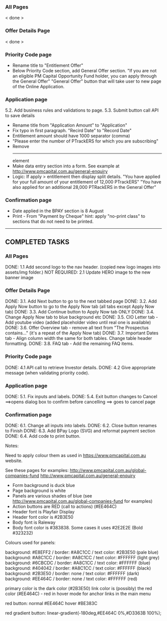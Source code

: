 ### All Pages
< done >

### Offer Details Page
< done >

### Priority Code page
* Rename title to "Entitlement Offer"
* Below Priority Code section, add General Offer section.
    "If you are not an eligible PM Capital Opportunity Fund holder, you can apply through the General Offer"
    "General Offer" button that will take user to new page of the Online Application.

### Application page
5.2. Add business rules and validations to page.
5.3. Submit button call API to save details
* Rename title from "Application Amount" to "Application"
* Fix typo in first paragraph. "Recird Date" to "Record Date"
* Entitlement amount should have 1000 separator (comma)
* "Please enter the number of PTrackERS for which you are subscribing"
* Remove <hr> element
* Make data entry section into a form. See example at http://www.pmcapital.com.au/general-enquiry
* Logic: If apply > entitlement then display split details.
    "You have applied for your full amount of your entitlement of 12,000 PTrackERS"
    "You have also applied for an additional 28,000 PTRackERS in the General Offer"

### Confirmation page
* Date applied in the BPAY section is 8 August
* Print - From "Payment by Cheque"
    hint: apply "no-print class" to sections that do not need to be printed.

---

## COMPLETED TASKS

### All Pages
DONE: 1.1 Add second logo to the nav header. (copied new logo images into assets/img folder.)
NOT REQUIRED: 2.1 Update HERO image to the new banner image

### Offer Details Page
DONE: 3.1. Add Next button to go to the next tabbed page
DONE: 3.2. Add Apply Now button to go to the Apply Now tab (all tabs except Apply Now tab)
DONE: 3.3. Add Continue button to Apply Now tab ONLY
DONE: 3.4. Change Apply Now tab to blue background etc
DONE: 3.5. CIO Letter tab - Add youtube video (added placeholder video until real one is available)
DONE: 3.6. Offer Overview tab - remove all text from "The Prospectus contains..." (it's a repeat of the Apply Now tab)
DONE: 3.7. Important Dates tab - Align column width the same for both tables. Change table header formatting.
DONE: 3.8. FAQ tab - Add the remaining FAQ items.

### Priority Code page
DONE: 4.1 API call to retrieve Investor details.
DONE: 4.2 Give appropriate message (when validating priority code).

### Application page
DONE: 5.1. Fix inputs and labels.
DONE: 5.4. Exit button changes to Cancel ==>opens dialog box to confirm before cancelling ==> goes to cancel page

### Confirmation page
DONE: 6.1. Change all inputs into labels.
DONE: 6.2. Close button renames to Finish
DONE: 6.3. Add BPay Logo (SVG) and reformat payment section
DONE: 6.4. Add code to print button.



Notes:

Need to apply colour them as used in https://www.pmcapital.com.au website.

See these pages for examples:
http://www.pmcapital.com.au/global-companies-fund
http://www.pmcapital.com.au/general-enquiry


* Form background is duck blue
* Page background is white
* Panels are various shades of blue (see http://www.pmcapital.com.au/global-companies-fund for examples)
* Action buttons are RED (call to actions) (#EE464C)
* Header font is Playfair Display
* Header font color is #2B3E50
* Body font is Raleway
* Body font color is #383838. Some cases it uses #2E2E2E (Bold #323232)

Colours used for panels:

background: #E8EFF2 / border: #A8C1CC / text color: #2B3E50 (pale blue)
background: #A8C1CC / border: #A8C1CC / text color: #FFFFFF (light grey)
background: #6CBCDC / border: #A8C1CC / text color: #FFFFFF (blue)
background: #404042 / border: #A8C1CC / text color: #FFFFFF (black)
background: #2B3E50 / border: none    / text color: #FFFFFF (dark)
background: #EE464C / border: none    / text color: #FFFFFF (red)


primary color is the dark color (#2B3E50)
link color is (possibly) the red color (#EE464C) - red in hover mode for anchor links in the main menu

red button:
normal #EE464C
hover  #BE383C

red gradient button:
linear-gradient(-180deg,#EE464C 0%,#D3363B 100%);



